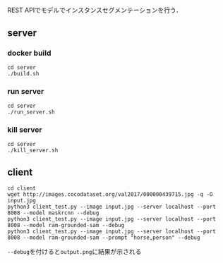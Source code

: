 # 
REST APIでモデルでインスタンスセグメンテーションを行う．


## server 
### docker build
```
cd server 
./build.sh
```
### run server 
```
cd server 
./run_server.sh
```
### kill server 
```
cd server 
./kill_server.sh
```

## client
```
cd client
wget http://images.cocodataset.org/val2017/000000439715.jpg -q -O input.jpg
python3 client_test.py --image input.jpg --server localhost --port 8008 --model maskrcnn --debug
python3 client_test.py --image input.jpg --server localhost --port 8008 --model ram-grounded-sam --debug
python3 client_test.py --image input.jpg --server localhost --port 8008 --model ram-grounded-sam --prompt "horse,person" --debug
```
`--debug`を付けると`output.png`に結果が示される